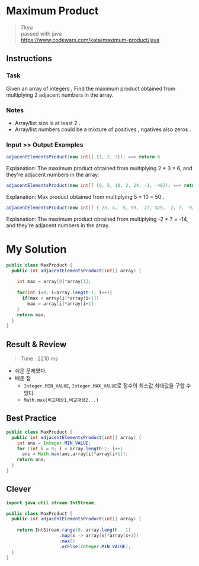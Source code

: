# Maximum Product
>7kyu  
>passed with java  
>https://www.codewars.com/kata/maximum-product/java

## Instructions
### Task
Given an array of integers , Find the maximum product obtained from multiplying 2 adjacent numbers in the array.

### Notes
- Array/list size is at least 2 .
- Array/list numbers could be a mixture of positives , ngatives also zeros .

### Input >> Output Examples
~~~java
adjacentElementsProduct(new int[] {1, 2, 3}); ==> return 6
~~~
Explanation:
The maximum product obtained from multiplying 2 * 3 = 6, and they're adjacent numbers in the array.
~~~java
adjacentElementsProduct(new int[] {9, 5, 10, 2, 24, -1, -48}); ==> return 50
~~~
Explanation:
Max product obtained from multiplying 5 * 10 = 50 .
~~~java
adjacentElementsProduct(new int[] {-23, 4, -5, 99, -27, 329, -2, 7, -921}) ==> return -14
~~~
Explanation:
The maximum product obtained from multiplying -2 * 7 = -14, and they're adjacent numbers in the array.

# My Solution
~~~java
public class MaxProduct {
  public int adjacentElementsProduct(int[] array) {
    
    int max = array[0]*array[1];
    
    for(int i=0; i<array.length-1; i++){
      if(max < array[i]*array[i+1])
        max = array[i]*array[i+1];
    }
    return max;
  }
}
~~~

## Result & Review
>Time : 2210 ms
- 쉬운 문제였다.
- 배운 점
  - `Integer.MIN_VALUE`, `Integer.MAX_VALUE`로 정수의 최소값 최대값을 구할 수 있다.
  - `Math.max(비교대상1,비교대상2...)`

## Best Practice
~~~java
public class MaxProduct {
  public int adjacentElementsProduct(int[] array) {
    int ans = Integer.MIN_VALUE;
    for (int i = 0; i < array.length-1; i++)
      ans = Math.max(ans,array[i]*array[i+1]);
    return ans;
  }
}
~~~

## Clever
~~~java
import java.util.stream.IntStream;

public class MaxProduct {
  public int adjacentElementsProduct(int[] array) {
    
    return IntStream.range(0, array.length - 1)
                    .map(x -> array[x]*array[x+1])
                    .max()
                    .orElse(Integer.MIN_VALUE);
  }
}
~~~
